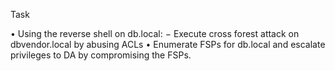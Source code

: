 
Task 

• Using the reverse shell on db.local: 
− Execute cross forest attack on dbvendor.local by abusing ACLs 
• Enumerate FSPs for db.local and escalate privileges to DA by compromising the FSPs.